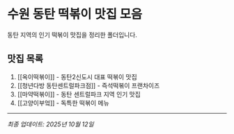 # 수원 동탄 떡볶이 맛집 모음

동탄 지역의 인기 떡볶이 맛집을 정리한 폴더입니다.

## 맛집 목록

1. [[옥이떡볶이]] - 동탄2신도시 대표 떡볶이 맛집
2. [[청년다방 동탄센트럴파크점]] - 즉석떡볶이 프랜차이즈
3. [[마약떡볶이]] - 동탄 센트럴파크 지역 인기 맛집
4. [[고양이부엌]] - 독특한 떡볶이 메뉴

---

*최종 업데이트: 2025년 10월 12일*

